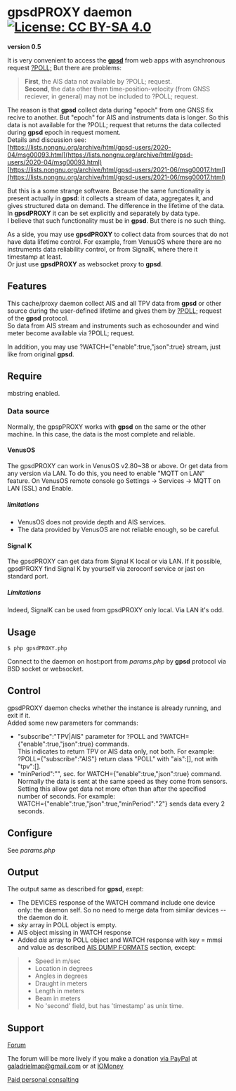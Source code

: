 # gpsdPROXY daemon [![License: CC BY-SA 4.0](https://img.shields.io/badge/License-CC%20BY--SA%204.0-lightgrey.svg)](https://creativecommons.org/licenses/by-sa/4.0/)
**version 0.5**

It is very convenient to access the **[gpsd](https://gpsd.io/)** from web apps with asynchronous request [?POLL;](https://gpsd.gitlab.io/gpsd/gpsd_json.html#_poll) But there are problems:  

>**First**, the AIS data not available by ?POLL; request.  
>**Second**, the data other them time-position-velocity (from GNSS reciever, in general) may not be included to ?POLL; request.

The reason is that **gpsd** collect data during "epoch" from one GNSS fix recive to another. But "epoch" for AIS and instruments data is longer. So this data is not available for the ?POLL; request that returns the data collected during **gpsd** epoch in request moment.  
Details and discussion see:  
[https://lists.nongnu.org/archive/html/gpsd-users/2020-04/msg00093.html](https://lists.nongnu.org/archive/html/gpsd-users/2020-04/msg00093.html)  
[https://lists.nongnu.org/archive/html/gpsd-users/2021-06/msg00017.html](https://lists.nongnu.org/archive/html/gpsd-users/2021-06/msg00017.html)  

But this is a some strange software. Because the same functionality is present actually in **gpsd**: it collects a stream of data, aggregates it, and gives structured data on demand. The difference in the lifetime of the data. In **gpsdPROXY** it can be set explicitly and  separately by data type.  
I believe that such functionality must be in **gpsd**. But there is no such thing.

As a side, you may use **gpsdPROXY** to collect data from sources that do not have data lifetime control. For example, from VenusOS where there are no instruments data reliability control, or from SignalK, where there it timestamp at least.  
Or just use **gpsdPROXY** as websocket proxy to **gpsd**.

## Features
This cache/proxy daemon collect AIS and all TPV data from **gpsd** or other source during the user-defined lifetime and gives them by [?POLL;](https://gpsd.gitlab.io/gpsd/gpsd_json.html#_poll) request of the **gpsd** protocol.  
So data from AIS stream and instruments such as echosounder and wind meter become available via ?POLL; request.  

In addition, you may use ?WATCH={"enable":true,"json":true} stream, just like from original **gpsd**.   

## Require
mbstring enabled.

### Data source
Normally, the gpspPROXY works with **gpsd** on the same or the other machine. In this case, the data is the most complete and reliable.

#### VenusOS
The gpsdPROXY can work in VenusOS v2.80~38 or above. Or get data from any version via LAN. To do this, you need to enable "MQTT on LAN" feature. On VenusOS remote console go Settings -> Services -> MQTT on LAN (SSL) and Enable.

##### limitations
* VenusOS does not provide depth and AIS services.
* The data provided by VenusOS are not reliable enough, so be careful.

#### Signal K
The gpsdPROXY can get data from Signal K local or via LAN. If it possible, gpsdPROXY find Signal K by yourself via zeroconf service or jast on standard port.

##### Limitations
Indeed, SignalK can be used from gpsdPROXY only local. Via LAN it's odd.

## Usage
```
$ php gpsdPROXY.php
```
Connect to the daemon on host:port from _params.php_ by **gpsd** protocol via BSD socket or websocket.

## Control
gpsdPROXY daemon checks whether the instance is already running, and exit if it.  
Added some new parameters for commands:

* "subscribe":"TPV|AIS" parameter for ?POLL and ?WATCH={"enable":true,"json":true} commands.  
This indicates to return TPV or AIS data only, not both. For example:  
?POLL={"subscribe":"AIS"} return class "POLL" with "ais":[], not with "tpv":[].
* "minPeriod":"", sec. for WATCH={"enable":true,"json":true} command. Normally the data is sent at the same speed as they come from sensors. Setting this allow get data not more often than after the specified number of seconds. For example:  
WATCH={"enable":true,"json":true,"minPeriod":"2"} sends data every 2 seconds.

## Configure
See _params.php_

## Output
The output same as described for **gpsd**, exept:  

* The DEVICES response of the WATCH command include one device only: the daemon self. So no need to merge data from similar devices -- the daemon do it.
* _sky_ array in POLL object is empty.
* AIS object missing in WATCH response
* Added _ais_ array to POLL object and WATCH response with key = mmsi and value as described [AIS DUMP FORMATS](https://gpsd.gitlab.io/gpsd/gpsd_json.html#_ais_dump_formats) section, except:  

>* Speed in m/sec
>* Location in degrees
>* Angles in degrees
>* Draught in meters
>* Length in meters
>* Beam in meters
>* No 'second' field, but has 'timestamp' as unix time.

## Support
[Forum](https://github.com/VladimirKalachikhin/Galadriel-map/discussions)

The forum will be more lively if you make a donation [via PayPal](https://paypal.me/VladimirKalachikhin)  at [galadrielmap@gmail.com](mailto:galadrielmap@gmail.com) or at [ЮMoney](https://yasobe.ru/na/galadrielmap)

[Paid personal consalting](https://kwork.ru/it-support/20093939/galadrielmap-installation-configuration-and-usage-consulting)  
